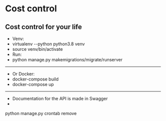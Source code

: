 # Cost control
Cost control for your life
---

- Venv:
- virtualenv --python python3.8 venv
- source venv/bin/activate
- Run:
- python manage.py makemigrations/migrate/runserver
- --
- Or Docker:
- docker-compose build
-  docker-compose up
- --
- Documentation for the API is made in Swagger
- 
python manage.py crontab remove


